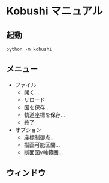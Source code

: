 # Kobushi マニュアル

## 起動

```
python -m kobushi
```

## メニュー

* ファイル
    * 開く...
    * リロード
    * 図を保存...
    * 軌道座標を保存...
    * 終了
* オプション
    * 座標制御点...
    * 描画可能区間...
    * 断面図y軸範囲...

## ウィンドウ
